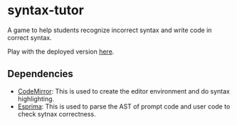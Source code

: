 # syntax-tutor
A game to help students recognize incorrect syntax and write code in correct syntax.

Play with the deployed version [here](https://reesdraminski.com/syntax-tutor).

## Dependencies
* [CodeMirror](https://codemirror.net/): This is used to create the editor environment and do syntax highlighting.
* [Esprima](http://esprima.org/): This is used to parse the AST of prompt code and user code to check sytnax correctness.